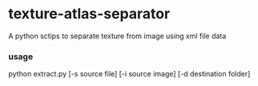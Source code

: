 # texture-atlas-separator

A python sctips to separate texture from image using xml file data

### usage

python extract.py [-s source file] [-i source image] [-d destination folder]
